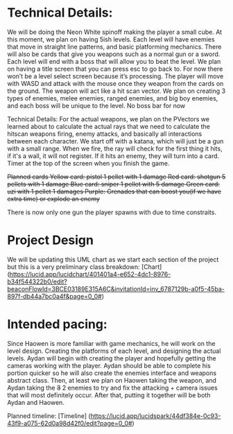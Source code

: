 
# Technical Details:
We will be doing the Neon White spinoff making the player a small cube. At this moment, we plan on having 5ish levels. Each level will have enemies that move in straight line patterns, and basic platforming mechanics. There will also be cards that give you weapons such as a normal gun or a sword. Each level will end with a boss that will allow you to beat the level. We plan on having a title screen that you can press esc to go back to. For now there won’t be a level select screen because it’s processing. The player will move with WASD and attack with the mouse once they weapon from the cards on the ground. The weapon will act like a hit scan vector. We plan on creating 3 types of enemies, melee enemies, ranged enemies, and big boy enemies, and each boss will be unique to the level. No boss bar for now

Technical Details: For the actual weapons, we plan on the PVectors we learned about to calculate the actual rays that we need to calculate the hitscan weapons firing, enemy attacks, and basically all interactions between each character. We start off with a katana, which will just be a gun with a small range. When we fire, the ray will check for the first thing it hits, if it's a wall, it will not register. If it hits an enemy, they will turn into a card.
Timer at the top of the screen when you finish the game.

<s>Planned cards
Yellow card: pistol 1 pellet with 1 damage
Red card: shotgun 5 pellets with 1 damage
Blue card: sniper 1 pellet with 5 damage
Green card: uzi with 1 pellet 1 damages
Purple: Grenades that can boost you(if we have extra time) or explode an enemy</s>

There is now only one gun the player spawns with due to time constraits.

# Project Design

We will be updating this UML chart as we start each section of the project but this is a very preliminary class breakdown:
[Chart] (https://lucid.app/lucidchart/401401a4-e652-4dc1-8976-b34f544322b0/edit?beaconFlowId=3BCE03189E315A6C&invitationId=inv_6787129b-a0f5-45ba-897f-db44a7bc0a4f&page=0_0#)


# Intended pacing:

Since Haowen is more familiar with game mechanics, he will work on the level design. Creating the platforms of each level, and designing the actual levels. Aydan will begin with creating the player and hopefully getting the cameras working with the player. Aydan should be able to complete his portion quicker so he will also create the enemies interface and weapons abstract class. Then, at least we plan on Haowen taking the weapon, and Aydan taking the <s>3</s> 2 enemies to try and fix the attacking + camera issues that will most definitely occur. After that, putting it together will be both Aydan and Haowen.

Planned timeline: [Timeline] (https://lucid.app/lucidspark/44df384e-0c93-43f9-a075-62d0a98d42f0/edit?page=0_0#)
